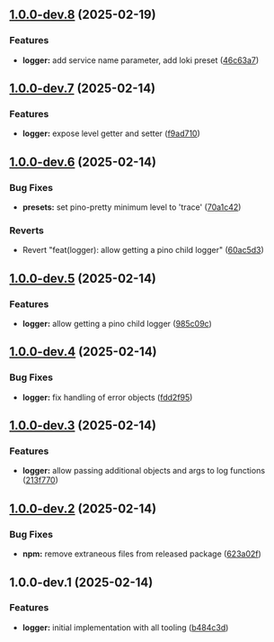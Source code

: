 ## [1.0.0-dev.8](https://github.com/kuzzleio/kuzzle-logger/compare/v1.0.0-dev.7...v1.0.0-dev.8) (2025-02-19)


### Features

* **logger:** add service name parameter, add loki preset ([46c63a7](https://github.com/kuzzleio/kuzzle-logger/commit/46c63a78f0d514db86a18012fd5847f8f4592f51))

## [1.0.0-dev.7](https://github.com/kuzzleio/kuzzle-logger/compare/v1.0.0-dev.6...v1.0.0-dev.7) (2025-02-14)


### Features

* **logger:** expose level getter and setter ([f9ad710](https://github.com/kuzzleio/kuzzle-logger/commit/f9ad710ecc5d2382f238b8c53b4b4d71c10ee239))

## [1.0.0-dev.6](https://github.com/kuzzleio/kuzzle-logger/compare/v1.0.0-dev.5...v1.0.0-dev.6) (2025-02-14)


### Bug Fixes

* **presets:** set pino-pretty minimum level to 'trace' ([70a1c42](https://github.com/kuzzleio/kuzzle-logger/commit/70a1c426aac11ba98c0c5de191361e244014f2f8))


### Reverts

* Revert "feat(logger): allow getting a pino child logger" ([60ac5d3](https://github.com/kuzzleio/kuzzle-logger/commit/60ac5d34ab3699ee854d35654643ac03c642d6f7))

## [1.0.0-dev.5](https://github.com/kuzzleio/kuzzle-logger/compare/v1.0.0-dev.4...v1.0.0-dev.5) (2025-02-14)


### Features

* **logger:** allow getting a pino child logger ([985c09c](https://github.com/kuzzleio/kuzzle-logger/commit/985c09cc58091026eac0a2f4b5c99806d4217dc6))

## [1.0.0-dev.4](https://github.com/kuzzleio/kuzzle-logger/compare/v1.0.0-dev.3...v1.0.0-dev.4) (2025-02-14)


### Bug Fixes

* **logger:** fix handling of error objects ([fdd2f95](https://github.com/kuzzleio/kuzzle-logger/commit/fdd2f9561dfe87eb8cb6c9c064d4269d7f07e330))

## [1.0.0-dev.3](https://github.com/kuzzleio/kuzzle-logger/compare/v1.0.0-dev.2...v1.0.0-dev.3) (2025-02-14)


### Features

* **logger:** allow passing additional objects and args to log functions ([213f770](https://github.com/kuzzleio/kuzzle-logger/commit/213f7703cfb1d7b43344b47fc1baf4ea6155295d))

## [1.0.0-dev.2](https://github.com/kuzzleio/kuzzle-logger/compare/v1.0.0-dev.1...v1.0.0-dev.2) (2025-02-14)


### Bug Fixes

* **npm:** remove extraneous files from released package ([623a02f](https://github.com/kuzzleio/kuzzle-logger/commit/623a02f6091fe7aaf69a3cfa79aa97bf7bc17c27))

## 1.0.0-dev.1 (2025-02-14)


### Features

* **logger:** initial implementation with all tooling ([b484c3d](https://github.com/kuzzleio/kuzzle-logger/commit/b484c3d4a83feff0bfd4349aa91f9f39bbc9100e))
